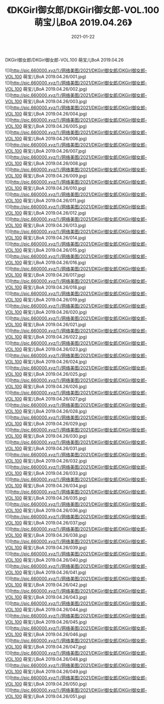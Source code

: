 ﻿---
layout: post
title:  《DKGirl御女郎/DKGirl御女郎-VOL.100 萌宝儿BoA 2019.04.26》
date:   2021-01-22
img: http://pic.660000.xyz/1:/网络美图/2021/DKGirl御女郎/DKGirl御女郎-VOL.100 萌宝儿BoA 2019.04.26/000.jpg
categories: [美女, 清纯, 唯美]
---

DKGirl御女郎/DKGirl御女郎-VOL.100 萌宝儿BoA 2019.04.26

 ![](http://pic.660000.xyz/1:/网络美图/2021/DKGirl御女郎/DKGirl御女郎-VOL.100 萌宝儿BoA 2019.04.26/001.jpg) <br>![](http://pic.660000.xyz/1:/网络美图/2021/DKGirl御女郎/DKGirl御女郎-VOL.100 萌宝儿BoA 2019.04.26/002.jpg) <br>![](http://pic.660000.xyz/1:/网络美图/2021/DKGirl御女郎/DKGirl御女郎-VOL.100 萌宝儿BoA 2019.04.26/003.jpg) <br>![](http://pic.660000.xyz/1:/网络美图/2021/DKGirl御女郎/DKGirl御女郎-VOL.100 萌宝儿BoA 2019.04.26/004.jpg) <br>![](http://pic.660000.xyz/1:/网络美图/2021/DKGirl御女郎/DKGirl御女郎-VOL.100 萌宝儿BoA 2019.04.26/005.jpg) <br>![](http://pic.660000.xyz/1:/网络美图/2021/DKGirl御女郎/DKGirl御女郎-VOL.100 萌宝儿BoA 2019.04.26/006.jpg) <br>![](http://pic.660000.xyz/1:/网络美图/2021/DKGirl御女郎/DKGirl御女郎-VOL.100 萌宝儿BoA 2019.04.26/007.jpg) <br>![](http://pic.660000.xyz/1:/网络美图/2021/DKGirl御女郎/DKGirl御女郎-VOL.100 萌宝儿BoA 2019.04.26/008.jpg) <br>![](http://pic.660000.xyz/1:/网络美图/2021/DKGirl御女郎/DKGirl御女郎-VOL.100 萌宝儿BoA 2019.04.26/009.jpg) <br>![](http://pic.660000.xyz/1:/网络美图/2021/DKGirl御女郎/DKGirl御女郎-VOL.100 萌宝儿BoA 2019.04.26/010.jpg) <br>![](http://pic.660000.xyz/1:/网络美图/2021/DKGirl御女郎/DKGirl御女郎-VOL.100 萌宝儿BoA 2019.04.26/011.jpg) <br>![](http://pic.660000.xyz/1:/网络美图/2021/DKGirl御女郎/DKGirl御女郎-VOL.100 萌宝儿BoA 2019.04.26/012.jpg) <br>![](http://pic.660000.xyz/1:/网络美图/2021/DKGirl御女郎/DKGirl御女郎-VOL.100 萌宝儿BoA 2019.04.26/013.jpg) <br>![](http://pic.660000.xyz/1:/网络美图/2021/DKGirl御女郎/DKGirl御女郎-VOL.100 萌宝儿BoA 2019.04.26/014.jpg) <br>![](http://pic.660000.xyz/1:/网络美图/2021/DKGirl御女郎/DKGirl御女郎-VOL.100 萌宝儿BoA 2019.04.26/015.jpg) <br>![](http://pic.660000.xyz/1:/网络美图/2021/DKGirl御女郎/DKGirl御女郎-VOL.100 萌宝儿BoA 2019.04.26/016.jpg) <br>![](http://pic.660000.xyz/1:/网络美图/2021/DKGirl御女郎/DKGirl御女郎-VOL.100 萌宝儿BoA 2019.04.26/017.jpg) <br>![](http://pic.660000.xyz/1:/网络美图/2021/DKGirl御女郎/DKGirl御女郎-VOL.100 萌宝儿BoA 2019.04.26/018.jpg) <br>![](http://pic.660000.xyz/1:/网络美图/2021/DKGirl御女郎/DKGirl御女郎-VOL.100 萌宝儿BoA 2019.04.26/019.jpg) <br>![](http://pic.660000.xyz/1:/网络美图/2021/DKGirl御女郎/DKGirl御女郎-VOL.100 萌宝儿BoA 2019.04.26/020.jpg) <br>![](http://pic.660000.xyz/1:/网络美图/2021/DKGirl御女郎/DKGirl御女郎-VOL.100 萌宝儿BoA 2019.04.26/021.jpg) <br>![](http://pic.660000.xyz/1:/网络美图/2021/DKGirl御女郎/DKGirl御女郎-VOL.100 萌宝儿BoA 2019.04.26/022.jpg) <br>![](http://pic.660000.xyz/1:/网络美图/2021/DKGirl御女郎/DKGirl御女郎-VOL.100 萌宝儿BoA 2019.04.26/023.jpg) <br>![](http://pic.660000.xyz/1:/网络美图/2021/DKGirl御女郎/DKGirl御女郎-VOL.100 萌宝儿BoA 2019.04.26/024.jpg) <br>![](http://pic.660000.xyz/1:/网络美图/2021/DKGirl御女郎/DKGirl御女郎-VOL.100 萌宝儿BoA 2019.04.26/025.jpg) <br>![](http://pic.660000.xyz/1:/网络美图/2021/DKGirl御女郎/DKGirl御女郎-VOL.100 萌宝儿BoA 2019.04.26/026.jpg) <br>![](http://pic.660000.xyz/1:/网络美图/2021/DKGirl御女郎/DKGirl御女郎-VOL.100 萌宝儿BoA 2019.04.26/027.jpg) <br>![](http://pic.660000.xyz/1:/网络美图/2021/DKGirl御女郎/DKGirl御女郎-VOL.100 萌宝儿BoA 2019.04.26/028.jpg) <br>![](http://pic.660000.xyz/1:/网络美图/2021/DKGirl御女郎/DKGirl御女郎-VOL.100 萌宝儿BoA 2019.04.26/029.jpg) <br>![](http://pic.660000.xyz/1:/网络美图/2021/DKGirl御女郎/DKGirl御女郎-VOL.100 萌宝儿BoA 2019.04.26/030.jpg) <br>![](http://pic.660000.xyz/1:/网络美图/2021/DKGirl御女郎/DKGirl御女郎-VOL.100 萌宝儿BoA 2019.04.26/031.jpg) <br>![](http://pic.660000.xyz/1:/网络美图/2021/DKGirl御女郎/DKGirl御女郎-VOL.100 萌宝儿BoA 2019.04.26/032.jpg) <br>![](http://pic.660000.xyz/1:/网络美图/2021/DKGirl御女郎/DKGirl御女郎-VOL.100 萌宝儿BoA 2019.04.26/033.jpg) <br>![](http://pic.660000.xyz/1:/网络美图/2021/DKGirl御女郎/DKGirl御女郎-VOL.100 萌宝儿BoA 2019.04.26/034.jpg) <br>![](http://pic.660000.xyz/1:/网络美图/2021/DKGirl御女郎/DKGirl御女郎-VOL.100 萌宝儿BoA 2019.04.26/035.jpg) <br>![](http://pic.660000.xyz/1:/网络美图/2021/DKGirl御女郎/DKGirl御女郎-VOL.100 萌宝儿BoA 2019.04.26/036.jpg) <br>![](http://pic.660000.xyz/1:/网络美图/2021/DKGirl御女郎/DKGirl御女郎-VOL.100 萌宝儿BoA 2019.04.26/037.jpg) <br>![](http://pic.660000.xyz/1:/网络美图/2021/DKGirl御女郎/DKGirl御女郎-VOL.100 萌宝儿BoA 2019.04.26/038.jpg) <br>![](http://pic.660000.xyz/1:/网络美图/2021/DKGirl御女郎/DKGirl御女郎-VOL.100 萌宝儿BoA 2019.04.26/039.jpg) <br>![](http://pic.660000.xyz/1:/网络美图/2021/DKGirl御女郎/DKGirl御女郎-VOL.100 萌宝儿BoA 2019.04.26/040.jpg) <br>![](http://pic.660000.xyz/1:/网络美图/2021/DKGirl御女郎/DKGirl御女郎-VOL.100 萌宝儿BoA 2019.04.26/041.jpg) <br>![](http://pic.660000.xyz/1:/网络美图/2021/DKGirl御女郎/DKGirl御女郎-VOL.100 萌宝儿BoA 2019.04.26/042.jpg) <br>![](http://pic.660000.xyz/1:/网络美图/2021/DKGirl御女郎/DKGirl御女郎-VOL.100 萌宝儿BoA 2019.04.26/043.jpg) <br>![](http://pic.660000.xyz/1:/网络美图/2021/DKGirl御女郎/DKGirl御女郎-VOL.100 萌宝儿BoA 2019.04.26/044.jpg) <br>![](http://pic.660000.xyz/1:/网络美图/2021/DKGirl御女郎/DKGirl御女郎-VOL.100 萌宝儿BoA 2019.04.26/045.jpg) <br>![](http://pic.660000.xyz/1:/网络美图/2021/DKGirl御女郎/DKGirl御女郎-VOL.100 萌宝儿BoA 2019.04.26/046.jpg) <br>![](http://pic.660000.xyz/1:/网络美图/2021/DKGirl御女郎/DKGirl御女郎-VOL.100 萌宝儿BoA 2019.04.26/047.jpg) <br>![](http://pic.660000.xyz/1:/网络美图/2021/DKGirl御女郎/DKGirl御女郎-VOL.100 萌宝儿BoA 2019.04.26/048.jpg) <br>![](http://pic.660000.xyz/1:/网络美图/2021/DKGirl御女郎/DKGirl御女郎-VOL.100 萌宝儿BoA 2019.04.26/049.jpg) <br>![](http://pic.660000.xyz/1:/网络美图/2021/DKGirl御女郎/DKGirl御女郎-VOL.100 萌宝儿BoA 2019.04.26/050.jpg) <br>![](http://pic.660000.xyz/1:/网络美图/2021/DKGirl御女郎/DKGirl御女郎-VOL.100 萌宝儿BoA 2019.04.26/051.jpg) <br>